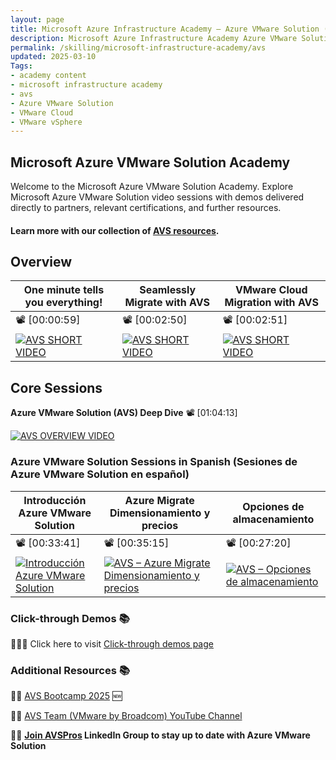 ```yaml
---
layout: page
title: Microsoft Azure Infrastructure Academy — Azure VMware Solution (AVS)
description: Microsoft Azure Infrastructure Academy Azure VMware Solution (AVS).
permalink: /skilling/microsoft-infrastructure-academy/avs
updated: 2025-03-10
Tags:
- academy content
- microsoft infrastructure academy
- avs
- Azure VMware Solution
- VMware Cloud
- VMware vSphere
---
```


## Microsoft Azure VMware Solution Academy
Welcome to the Microsoft Azure VMware Solution Academy. Explore Microsoft Azure VMware Solution video sessions with demos delivered directly to partners, relevant certifications, and further resources.

#### Learn more with our collection of [AVS resources](/PartnerResources/skilling/microsoft-infrastructure-academy/resources/avs-resources).

## Overview


| One minute tells you everything! | Seamlessly Migrate with AVS | VMware Cloud Migration with AVS |
|-------------------------------------|------------------------------------------|----------------------------|
|       📽️ [00:00:59]       |       📽️ [00:02:50]       |       📽️ [00:02:51]       |
| [![AVS SHORT VIDEO](https://img.youtube.com/vi/VaF-f4DgK2s/mqdefault.jpg)](https://www.youtube.com/watch?v=VaF-f4DgK2s) | [![AVS SHORT VIDEO](https://img.youtube.com/vi/rSNHydka4Og/mqdefault.jpg)](https://www.youtube.com/watch?v=rSNHydka4Og) | [![AVS SHORT VIDEO](https://img.youtube.com/vi/VcWXQ86dro0/mqdefault.jpg)](https://www.youtube.com/watch?v=VcWXQ86dro0) |


## Core Sessions

**Azure VMware Solution (AVS) Deep Dive** 📽️ [01:04:13]

[![AVS OVERVIEW VIDEO](https://img.youtube.com/vi/cBwxLSZMN9o/mqdefault.jpg)](https://www.youtube.com/watch?v=cBwxLSZMN9o)

### Azure VMware Solution Sessions in Spanish (Sesiones de Azure VMware Solution en español)


| Introducción Azure VMware Solution  | Azure Migrate Dimensionamiento y precios | Opciones de almacenamiento |
|-------------------------------------|------------------------------------------|----------------------------|
|       📽️ [00:33:41]       |       📽️ [00:35:15]       |       📽️ [00:27:20]       |
| [![Introducción Azure VMware Solution](https://img.youtube.com/vi/UkJCqHW2ly0/mqdefault.jpg)](https://www.youtube.com/watch?v=UkJCqHW2ly0) | [![AVS – Azure Migrate Dimensionamiento y precios](https://img.youtube.com/vi/MpKUdOdpqSY/mqdefault.jpg)](https://www.youtube.com/watch?v=MpKUdOdpqSY)  | [![AVS – Opciones de almacenamiento](https://img.youtube.com/vi/WkrM2ioUTVk/mqdefault.jpg)](https://www.youtube.com/watch?v=WkrM2ioUTVk) |

### Click-through Demos 📚
🧑🏻‍💻 Click here to visit [Click-through demos page](./avs/click-through-demos)

### Additional Resources 📚

👩‍💻 [AVS Bootcamp 2025](https://aka.ms/AVSBootcamp2025) 🆕

👩‍💻 [AVS Team (VMware by Broadcom) YouTube Channel](https://www.youtube.com/@avs-team/videos)

🧑‍💼 **[Join AVSPros](https://aka.ms/AVSPros) LinkedIn Group to stay up to date with Azure VMware Solution**
